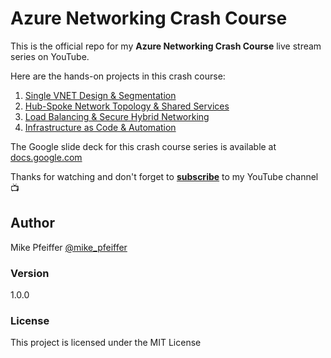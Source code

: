 # Azure Networking Crash Course

This is the official repo for my **Azure Networking Crash Course** live stream series on YouTube.

Here are the hands-on projects in this crash course:

1. [Single VNET Design & Segmentation](https://github.com/mikepfeiffer/azure-network-101/tree/main/Project%201)
2. [Hub-Spoke Network Topology & Shared Services](https://github.com/mikepfeiffer/azure-network-101/tree/main/Project%202)
3. [Load Balancing & Secure Hybrid Networking](https://github.com/mikepfeiffer/azure-network-101/tree/main/Project%203)
4. [Infrastructure as Code & Automation](https://github.com/mikepfeiffer/azure-network-101/tree/main/Project%204)

The Google slide deck for this crash course series is available at 
[docs.google.com](https://docs.google.com/presentation/d/1X8aJb24e89HeLSWU0gvbELgIHIkfqQFdUXFbfG0RHVg/edit?usp=sharing)

Thanks for watching and don't forget to **[subscribe](https://www.youtube.com/channel/UCuoEOqepPoBrnpL5C3P6Ehg)** to my YouTube channel 📺

## Author

Mike Pfeiffer
[@mike_pfeiffer](https://twitter.com/mike_pfeiffer)

### Version

1.0.0

### License

This project is licensed under the MIT License
